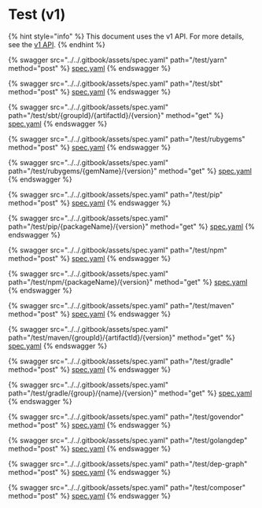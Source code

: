 # Test (v1)

{% hint style="info" %}
This document uses the v1 API. For more details, see the [v1 API](../v1-api.md).
{% endhint %}

{% swagger src="../../.gitbook/assets/spec.yaml" path="/test/yarn" method="post" %}
[spec.yaml](../../.gitbook/assets/spec.yaml)
{% endswagger %}

{% swagger src="../../.gitbook/assets/spec.yaml" path="/test/sbt" method="post" %}
[spec.yaml](../../.gitbook/assets/spec.yaml)
{% endswagger %}

{% swagger src="../../.gitbook/assets/spec.yaml" path="/test/sbt/{groupId}/{artifactId}/{version}" method="get" %}
[spec.yaml](../../.gitbook/assets/spec.yaml)
{% endswagger %}

{% swagger src="../../.gitbook/assets/spec.yaml" path="/test/rubygems" method="post" %}
[spec.yaml](../../.gitbook/assets/spec.yaml)
{% endswagger %}

{% swagger src="../../.gitbook/assets/spec.yaml" path="/test/rubygems/{gemName}/{version}" method="get" %}
[spec.yaml](../../.gitbook/assets/spec.yaml)
{% endswagger %}

{% swagger src="../../.gitbook/assets/spec.yaml" path="/test/pip" method="post" %}
[spec.yaml](../../.gitbook/assets/spec.yaml)
{% endswagger %}

{% swagger src="../../.gitbook/assets/spec.yaml" path="/test/pip/{packageName}/{version}" method="get" %}
[spec.yaml](../../.gitbook/assets/spec.yaml)
{% endswagger %}

{% swagger src="../../.gitbook/assets/spec.yaml" path="/test/npm" method="post" %}
[spec.yaml](../../.gitbook/assets/spec.yaml)
{% endswagger %}

{% swagger src="../../.gitbook/assets/spec.yaml" path="/test/npm/{packageName}/{version}" method="get" %}
[spec.yaml](../../.gitbook/assets/spec.yaml)
{% endswagger %}

{% swagger src="../../.gitbook/assets/spec.yaml" path="/test/maven" method="post" %}
[spec.yaml](../../.gitbook/assets/spec.yaml)
{% endswagger %}

{% swagger src="../../.gitbook/assets/spec.yaml" path="/test/maven/{groupId}/{artifactId}/{version}" method="get" %}
[spec.yaml](../../.gitbook/assets/spec.yaml)
{% endswagger %}

{% swagger src="../../.gitbook/assets/spec.yaml" path="/test/gradle" method="post" %}
[spec.yaml](../../.gitbook/assets/spec.yaml)
{% endswagger %}

{% swagger src="../../.gitbook/assets/spec.yaml" path="/test/gradle/{group}/{name}/{version}" method="get" %}
[spec.yaml](../../.gitbook/assets/spec.yaml)
{% endswagger %}

{% swagger src="../../.gitbook/assets/spec.yaml" path="/test/govendor" method="post" %}
[spec.yaml](../../.gitbook/assets/spec.yaml)
{% endswagger %}

{% swagger src="../../.gitbook/assets/spec.yaml" path="/test/golangdep" method="post" %}
[spec.yaml](../../.gitbook/assets/spec.yaml)
{% endswagger %}

{% swagger src="../../.gitbook/assets/spec.yaml" path="/test/dep-graph" method="post" %}
[spec.yaml](../../.gitbook/assets/spec.yaml)
{% endswagger %}

{% swagger src="../../.gitbook/assets/spec.yaml" path="/test/composer" method="post" %}
[spec.yaml](../../.gitbook/assets/spec.yaml)
{% endswagger %}
